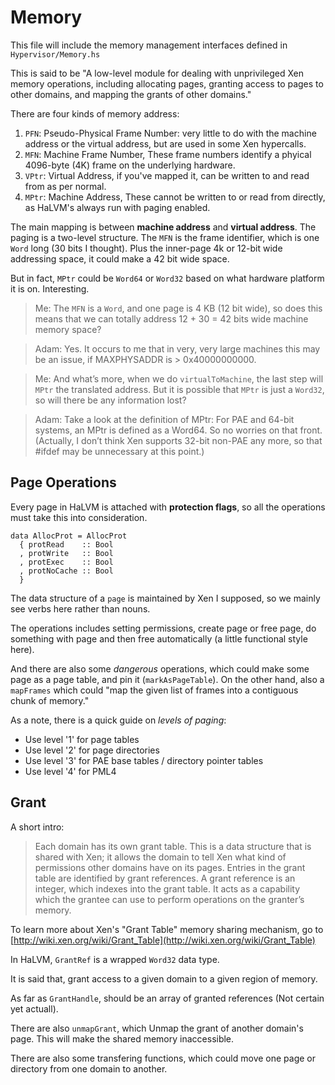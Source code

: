 # Memory

This file will include the memory management interfaces defined in `Hypervisor/Memory.hs`

This is said to be "A low-level module for dealing with unprivileged Xen memory operations, including allocating pages, granting access to pages to other domains, and mapping the grants of other domains."

There are four kinds of memory address:

1. `PFN`: Pseudo-Physical Frame Number: very little to do with the machine address or the virtual address, but are used in some Xen hypercalls.
2. `MFN`: Machine Frame Number, These frame numbers identify a phyical 4096-byte (4K) frame on the underlying hardware.
3. `VPtr`: Virtual Address, if you've mapped it, can be written to and read from as per normal.
4. `MPtr`: Machine Address, These cannot be written to or read from directly, as HaLVM's always run with paging enabled.

The main mapping is between **machine address** and **virtual address**. The paging is a two-level structure. The `MFN` is the frame identifier, which is one `Word` long (30 bits I thought). Plus the inner-page 4k or 12-bit wide addressing space, it could make a 42 bit wide space.

But in fact, `MPtr` could be `Word64` or `Word32` based on what hardware platform it is on. Interesting.

> Me: The `MFN` is a `Word`, and one page is 4 KB (12 bit wide), so does this means that we can totally address 12 + 30 = 42 bits wide machine memory space?

> Adam: Yes. It occurs to me that in very, very large machines this may be an issue, if MAXPHYSADDR is > 0x40000000000.

> Me: And what’s more, when we do `virtualToMachine`, the last step will `MPtr` the translated address. But it is possible that `MPtr` is just a `Word32`, so will there be any information lost?

> Adam: Take a look at the definition of MPtr: For PAE and 64-bit systems, an MPtr is defined as a Word64. So no worries on that front. (Actually, I don’t think Xen supports 32-bit non-PAE any more, so that #ifdef may be unnecessary at this point.)


## Page Operations
Every page in HaLVM is attached with **protection flags**, so all the operations must take this into consideration.

	data AllocProt = AllocProt
	  { protRead    :: Bool
	  , protWrite   :: Bool
	  , protExec    :: Bool
	  , protNoCache :: Bool
	  }

The data structure of a `page` is maintained by Xen I supposed, so we mainly see verbs here rather than nouns.

The operations includes setting permissions, create page or free page, do something with page and then free automatically (a little functional style here).

And there are also some *dangerous* operations, which could make some page as a page table, and pin it (`markAsPageTable`). On the other hand, also a `mapFrames` which could "map the given list of frames into a contiguous chunk of memory."

As a note, there is a quick guide on *levels of paging*:

-  Use level '1' for page tables
-  Use level '2' for page directories
-  Use level '3' for PAE base tables / directory pointer tables
-  Use level '4' for PML4


## Grant
A short intro:

> Each domain has its own grant table. This is a data structure that is shared with Xen; it allows the domain to tell Xen what kind of permissions other domains have on its pages. Entries in the grant table are identified by grant references. A grant reference is an integer, which indexes into the grant table. It acts as a capability which the grantee can use to perform operations on the granter’s memory.

To learn more about Xen's "Grant Table" memory sharing mechanism, go to [http://wiki.xen.org/wiki/Grant_Table](http://wiki.xen.org/wiki/Grant_Table)

In HaLVM, `GrantRef` is a wrapped `Word32` data type.

It is said that, grant access to a given domain to a given region of memory.

As far as `GrantHandle`, should be an array of granted references (Not certain yet actuall).

There are also `unmapGrant`, which Unmap the grant of another domain's page. This will make the shared memory inaccessible.

There are also some transfering functions, which could move one page or directory from one domain to another.

